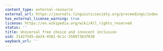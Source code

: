 ```yaml
---
content_type: external-resource
external_url: https://journals.linguisticsociety.org/proceedings/index.php/SALT/article/view/27.95/3817
has_external_license_warning: true
license: https://en.wikipedia.org/wiki/All_rights_reserved
status: ''
title: Universal free choice and innocent inclusion
uid: 314275d5-da24-4581-9c1c-558973b3f838
wayback_url: ''
---
```

